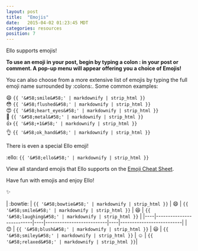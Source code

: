 ```yaml
---
layout: post
title:  "Emojis"
date:   2015-04-02 01:23:45 MDT
categories: resources
position: 7
---
```

Ello supports emojis!

**To use an emoji in your post, begin by typing a colon : in your post or comment. A pop-up menu will appear offering you a choice of Emojis!**

You can also choose from a more extensive list of emojis by typing the full emoji name surrounded by :colons:. Some common examples:

:smile: `{{ '&#58;smile&#58;' | markdownify | strip_html }}`  
:flushed: `{{ '&#58;flushed&#58;' | markdownify | strip_html }}`  
:heart_eyes: `{{ '&#58;heart_eyes&#58;' | markdownify | strip_html }}`  
:metal: `{{ '&#58;metal&#58;' | markdownify | strip_html }}`  
:+1: `{{ '&#58;+1&#58;' | markdownify | strip_html }}`  
:ok_hand: `{{ '&#58;ok_hand&#58;' | markdownify | strip_html }}`  

There is even a special Ello emoji!

:ello: `{{ '&#58;ello&#58;' | markdownify | strip_html }}`

View all standard emojis that Ello supports on the [Emoji Cheat Sheet](http://www.emoji-cheat-sheet.com/).

Have fun with emojis and enjoy Ello!

:sparkles:

| :bowtie: | `{{ '&#58;bowtie&#58;' | markdownify | strip_html }}` | :smile: | `{{ '&#58;smile&#58;' | markdownify | strip_html }}` |  :laughing:  | `{{ '&#58;laughing&#58;' | markdownify | strip_html }}` |
|----|--------------------------|----|--------------------------|----|--------------------------|
| :blush: | `{{ '&#58;blush&#58;' | markdownify | strip_html }}` | :smiley: | `{{ '&#58;smiley&#58;' | markdownify | strip_html }}` |  :relaxed:  | `{{ '&#58;relaxed&#58;' | markdownify | strip_html }}`|
